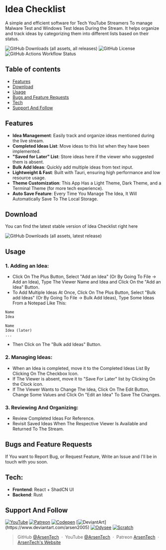 # Idea Checklist

A simple and efficient software for Tech YouTube Streamers To manage Malware Test and Windows Test Ideas During the Stream. It helps organize and track ideas by categorizing them into different lists based on their status.

![GitHub Downloads (all assets, all releases)](https://img.shields.io/github/downloads/ArsenTech/idea-checklist/total?style=for-the-badge&label=Total%20Downloads&color=%2322b455)
![GitHub License](https://img.shields.io/github/license/ArsenTech/idea-checklist?style=for-the-badge&color=%2322b455)
![GitHub Actions Workflow Status](https://img.shields.io/github/actions/workflow/status/ArsenTech/idea-checklist/main.yml?style=for-the-badge&color=%2322b455)

## Table of contents
- [Features](#features)
- [Download](#download)
- [Usage](#usage)
- [Bugs and Feature Requests](#bugs-and-feature-requests)
- [Tech](#tech)
- [Support And Follow](#support-and-follow)

## Features
- **Idea Management**: Easily track and organize ideas mentioned during the live stream.
- **Completed Ideas List**: Move ideas to this list when they have been implemented.
- **"Saved for Later" List**: Store ideas here if the viewer who suggested them is absent.
- **Bulk Add Ideas**: Quickly add multiple ideas from text input.
- **Lightweight & Fast**: Built with Tauri, ensuring high performance and low resource usage.
- **Theme Customization**: This App Has a Light Theme, Dark Theme, and a Terminal Theme (for more tech experience).
- **Auto Save Feature**: Every Time You Manage The Idea, It Will Automatically Save To The Local Storage.

## Download
You can find the latest stable version of Idea Checklist right here

![GitHub Downloads (all assets, latest release)](https://img.shields.io/github/downloads/ArsenTech/idea-checklist/latest/total?style=for-the-badge&label=Download&color=%2322b455)

## Usage
### 1. Adding an Idea:
- Click On The Plus Button, Select "Add an Idea" (Or By Going To File -> Add an Idea), Type The Viewer Name and Idea and Click On the "Add an Idea" Button.
- To Add Multiple Ideas At Once, Click On The Plus Button, Select "Bulk add Ideas" (Or By Going To File -> Bulk Add Ideas), Type Some Ideas From a Notepad Like This:
```txt
Name
Idea

Name
Idea (later)
...
```
- Then Click on The "Bulk add Ideas" Button.

### 2. Managing Ideas:
- When an Idea is completed, move it to the Completed Ideas List By Clicking On The Checkbox Icon.
- If The Viewer is absent, move it to "Save For Later" list by Clicking On the Clock icon.
- If The Viewer Wants to Change The Idea, Click On The Edit Button, Change Some Values and Click On "Edit an Idea" To Save The Changes.

### 3. Reviewing And Organizing:
- Review Completed Ideas For Reference.
- Revisit Saved Ideas When The Respective Viewer Is Available and Returned To The Stream.

## Bugs and Feature Requests
If You want to Report Bug, or Request Feature, Write an Issue and I'll be in touch with you soon.
<!-- TODO: Add Buttons for Bug reports and Feature Requests -->

## Tech:
- **Frontend**: React + ShadCN UI
- **Backend**: Rust

## Support And Follow
[![YouTube](https://img.shields.io/badge/ArsenTech%20-222222.svg?&style=for-the-badge&logo=YouTube&logoColor=%23FF0000)](https://www.youtube.com/channel/UCrtH0g6NE8tW5VIEgDySYtg)
[![Patreon](https://img.shields.io/badge/-ArsenTech-222222?style=for-the-badge&logo=patreon&logoColor=white)](https://www.patreon.com/arsentech)
[![Codepen](https://img.shields.io/badge/-ArsenJS-222222?style=for-the-badge&logo=codepen&logoColor=white)](https://codepen.io/ArsenJS)
[![DeviantArt](https://img.shields.io/badge/-Arsen2005-222222?style=for-the-badge&logo=deviantart&logoColor=05cc46")](https://www.deviantart.com/arsen2005)
[![Odysee](https://img.shields.io/badge/-ArsenTech-222222?style=for-the-badge&logo=odysee&logoColor=FA9626)](https://odysee.com/@ArsenTech)
[![Scratch](https://img.shields.io/badge/-ArsenTech-222222?style=for-the-badge&logo=scratch&logoColor=orange)](https://scratch.mit.edu/users/ArsenTech/)

> GitHub [@ArsenTech](https://github.com/ArsenTech) &nbsp;&middot;&nbsp;
> YouTube [@ArsenTech](https://youtube.com/@ArsenTech) &nbsp;&middot;&nbsp;
> Patreon [ArsenTech](https://www.patreon.com/ArsenTech) &nbsp;&middot;&nbsp;
> [ArsenTech's Website](https://arsentech.github.io)